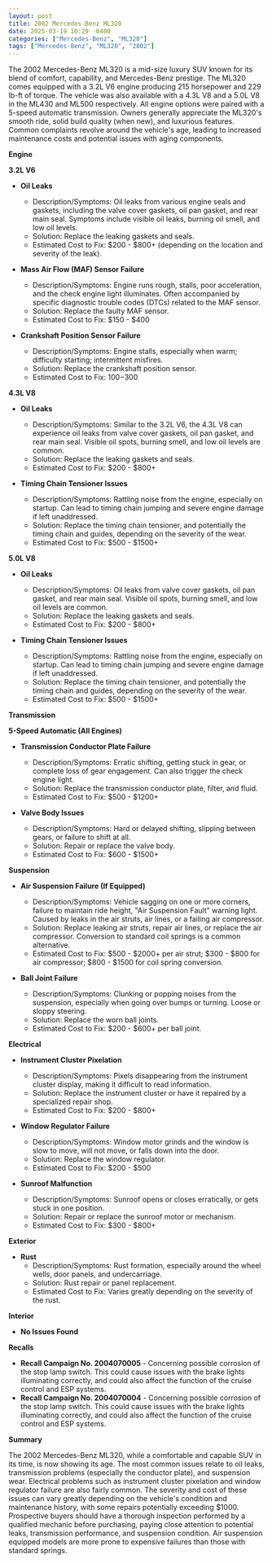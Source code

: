 ```yaml
---
layout: post
title: 2002 Mercedes-Benz ML320
date: 2025-03-19 10:29 -0400
categories: ["Mercedes-Benz", "ML320"]
tags: ["Mercedes-Benz", "ML320", "2002"]
---
```

The 2002 Mercedes-Benz ML320 is a mid-size luxury SUV known for its blend of comfort, capability, and Mercedes-Benz prestige. The ML320 comes equipped with a 3.2L V6 engine producing 215 horsepower and 229 lb-ft of torque. The vehicle was also available with a 4.3L V8 and a 5.0L V8 in the ML430 and ML500 respectively. All engine options were paired with a 5-speed automatic transmission. Owners generally appreciate the ML320's smooth ride, solid build quality (when new), and luxurious features. Common complaints revolve around the vehicle's age, leading to increased maintenance costs and potential issues with aging components.

**Engine**

**3.2L V6**

*   **Oil Leaks**
    *   Description/Symptoms: Oil leaks from various engine seals and gaskets, including the valve cover gaskets, oil pan gasket, and rear main seal. Symptoms include visible oil leaks, burning oil smell, and low oil levels.
    *   Solution: Replace the leaking gaskets and seals.
    *   Estimated Cost to Fix: $200 - $800+ (depending on the location and severity of the leak).

*   **Mass Air Flow (MAF) Sensor Failure**
    *   Description/Symptoms: Engine runs rough, stalls, poor acceleration, and the check engine light illuminates. Often accompanied by specific diagnostic trouble codes (DTCs) related to the MAF sensor.
    *   Solution: Replace the faulty MAF sensor.
    *   Estimated Cost to Fix: $150 - $400

*   **Crankshaft Position Sensor Failure**
    *   Description/Symptoms: Engine stalls, especially when warm; difficulty starting; intermittent misfires.
    *   Solution: Replace the crankshaft position sensor.
    *   Estimated Cost to Fix: $100-$300

**4.3L V8**

*   **Oil Leaks**
    *   Description/Symptoms: Similar to the 3.2L V6, the 4.3L V8 can experience oil leaks from valve cover gaskets, oil pan gasket, and rear main seal. Visible oil spots, burning smell, and low oil levels are common.
    *   Solution: Replace the leaking gaskets and seals.
    *   Estimated Cost to Fix: $200 - $800+

*   **Timing Chain Tensioner Issues**
    *   Description/Symptoms: Rattling noise from the engine, especially on startup. Can lead to timing chain jumping and severe engine damage if left unaddressed.
    *   Solution: Replace the timing chain tensioner, and potentially the timing chain and guides, depending on the severity of the wear.
    *   Estimated Cost to Fix: $500 - $1500+

**5.0L V8**

*   **Oil Leaks**
    *   Description/Symptoms: Oil leaks from valve cover gaskets, oil pan gasket, and rear main seal. Visible oil spots, burning smell, and low oil levels are common.
    *   Solution: Replace the leaking gaskets and seals.
    *   Estimated Cost to Fix: $200 - $800+

*   **Timing Chain Tensioner Issues**
    *   Description/Symptoms: Rattling noise from the engine, especially on startup. Can lead to timing chain jumping and severe engine damage if left unaddressed.
    *   Solution: Replace the timing chain tensioner, and potentially the timing chain and guides, depending on the severity of the wear.
    *   Estimated Cost to Fix: $500 - $1500+

**Transmission**

**5-Speed Automatic (All Engines)**

*   **Transmission Conductor Plate Failure**
    *   Description/Symptoms: Erratic shifting, getting stuck in gear, or complete loss of gear engagement. Can also trigger the check engine light.
    *   Solution: Replace the transmission conductor plate, filter, and fluid.
    *   Estimated Cost to Fix: $500 - $1200+

*   **Valve Body Issues**
    *   Description/Symptoms: Hard or delayed shifting, slipping between gears, or failure to shift at all.
    *   Solution: Repair or replace the valve body.
    *   Estimated Cost to Fix: $600 - $1500+

**Suspension**

*   **Air Suspension Failure (If Equipped)**
    *   Description/Symptoms: Vehicle sagging on one or more corners, failure to maintain ride height, "Air Suspension Fault" warning light. Caused by leaks in the air struts, air lines, or a failing air compressor.
    *   Solution: Replace leaking air struts, repair air lines, or replace the air compressor. Conversion to standard coil springs is a common alternative.
    *   Estimated Cost to Fix: $500 - $2000+ per air strut; $300 - $800 for air compressor; $800 - $1500 for coil spring conversion.

*   **Ball Joint Failure**
    *   Description/Symptoms: Clunking or popping noises from the suspension, especially when going over bumps or turning. Loose or sloppy steering.
    *   Solution: Replace the worn ball joints.
    *   Estimated Cost to Fix: $200 - $600+ per ball joint.

**Electrical**

*   **Instrument Cluster Pixelation**
    *   Description/Symptoms: Pixels disappearing from the instrument cluster display, making it difficult to read information.
    *   Solution: Replace the instrument cluster or have it repaired by a specialized repair shop.
    *   Estimated Cost to Fix: $200 - $800+

*   **Window Regulator Failure**
    *   Description/Symptoms: Window motor grinds and the window is slow to move, will not move, or falls down into the door.
    *   Solution: Replace the window regulator.
    *   Estimated Cost to Fix: $200 - $500

*   **Sunroof Malfunction**
    *   Description/Symptoms: Sunroof opens or closes erratically, or gets stuck in one position.
    *   Solution: Repair or replace the sunroof motor or mechanism.
    *   Estimated Cost to Fix: $300 - $800+

**Exterior**

*   **Rust**
    *   Description/Symptoms: Rust formation, especially around the wheel wells, door panels, and undercarriage.
    *   Solution: Rust repair or panel replacement.
    *   Estimated Cost to Fix: Varies greatly depending on the severity of the rust.

**Interior**

*   **No Issues Found**

**Recalls**

*   **Recall Campaign No. 2004070005** - Concerning possible corrosion of the stop lamp switch. This could cause issues with the brake lights illuminating correctly, and could also affect the function of the cruise control and ESP systems.
*   **Recall Campaign No. 2004070004** - Concerning possible corrosion of the stop lamp switch. This could cause issues with the brake lights illuminating correctly, and could also affect the function of the cruise control and ESP systems.

**Summary**

The 2002 Mercedes-Benz ML320, while a comfortable and capable SUV in its time, is now showing its age. The most common issues relate to oil leaks, transmission problems (especially the conductor plate), and suspension wear. Electrical problems such as instrument cluster pixelation and window regulator failure are also fairly common. The severity and cost of these issues can vary greatly depending on the vehicle's condition and maintenance history, with some repairs potentially exceeding $1000. Prospective buyers should have a thorough inspection performed by a qualified mechanic before purchasing, paying close attention to potential leaks, transmission performance, and suspension condition. Air suspension equipped models are more prone to expensive failures than those with standard springs.

